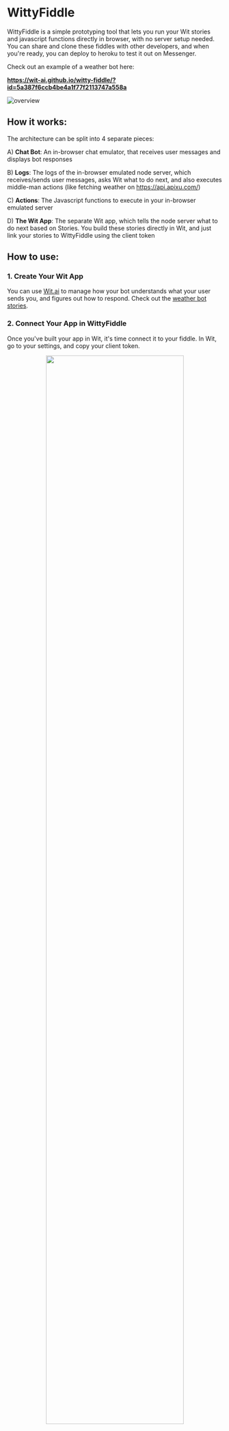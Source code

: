 # WittyFiddle

WittyFiddle is a simple prototyping tool that lets you run your Wit stories and javascript functions directly in browser, with no server setup needed. You can share and clone these fiddles with other developers, and when you're ready, you can deploy to heroku to test it out on Messenger.

Check out an example of a weather bot here: 

**https://wit-ai.github.io/witty-fiddle/?id=5a387f6ccb4be4a1f77f2113747a558a**

![overview](/doc-images/overview.png)

## How it works:

The architecture can be split into 4 separate pieces:

A) **Chat Bot**: An in-browser chat emulator, that receives user messages and displays bot responses

B) **Logs**: The logs of the in-browser emulated node server, which receives/sends user messages, asks Wit what to do next, and also executes middle-man actions (like fetching weather on https://api.apixu.com/)

C) **Actions**: The Javascript functions to execute in your in-browser emulated server

D) **The Wit App**: The separate Wit app, which tells the node server what to do next based on Stories. You build these stories directly in Wit, and just link your stories to WittyFiddle using the client token

## How to use:

### 1. Create Your Wit App

You can use [Wit.ai](https://wit.ai) to manage how your bot understands what your user sends you, and figures out how to respond. Check out the [weather bot stories](https://wit.ai/stopa-staging/WittyWeather).

### 2. Connect Your App in WittyFiddle

Once you've built your app in Wit, it's time connect it to your fiddle. In Wit, go to your settings, and copy your client token.

<p align="center"><img src="/doc-images/wit-client-token.png" width="80%" /></p>

This token is what WittyFiddle will use to communicate with your Wit App. Paste it in the token field of your WittyFiddle.

<p align="center"><img src="/doc-images/fiddle-client-token.png" width="300px" /></p>

### 3. Write your actions

You should already be able to start testing out your bot in the fiddle. However, if you've defined custom actions in your stories, we will need to tell the fiddle how to execute them.

For example, the demo wit app has a `fetchWeather` action, so we would implement a `fetchWeather` function in javascript, so that the server knows what to do.

<p align="center"><img src="/doc-images/writing-action.png" width="80%" /></p>

At this point, you can test your fiddle in browser, and iterate on your bot. You should see the "Save & Clone" button turn green. Press it, to save your changes, and get a custom URL for your fiddle. Careful! Every time you make a change, you need to save it, and it will create a new version of your fiddle with a new custom URL.

This is a great way to share your creations with your friends. We're going to be featuring the best fiddles here, so if you have something cool, please share with us!

### 3. Try it out in Messenger

Once you're happy with your fiddle, you can deploy it to messenger. To make it easy for you, we've created a way to auto-deploy to heroku. To start the process, press the "Deploy button"

<p align="center"><img src="/doc-images/deploy-button.png" width="300px" /></p>

#### Connect to Heroku

To connect to messenger, you need to have a server running. WittyFiddle can upload your code to a provider like heroku. You can click "Connect to Heroku" to get started in the automated process, or click "Download Zip" to do it yourself, or put your code on a different server provider.

<p align="center"><img src="/doc-images/connect-to-heroku.png" width="400px" /></p>

#### Provide your Page token

The first thing you need to do is to get a page token. Follow the [quickstart](https://developers.facebook.com/docs/messenger-platform/guides/quick-start) on the Messenger Platform, and generate the page token on the Messenger Product page

<p align="center"><img src="/doc-images/messenger-page-token.png" width="80%" /></p>

<p align="center"><img src="/doc-images/fiddle-page-token.png" width="300px" /></p>

#### Deploy your heroku app

Now that you have a page token, you can deploy your heroku app. Click "Create a Heroku App", to generate a new instance on heroku, then click "Deploy", to ship the code.

<p align="center"><img src="/doc-images/create-heroku.png" width="300px" /></p>

#### Set up webhooks

Now that your server is up and running, it's time to let Messenger know about it. Go to the webhooks section of your Messenger Product, click "Set up Webhooks", and copy the webhook url and verify token from witty fiddle

<p align="center"><img src="/doc-images/webhooks.png" width="80%" /></p>

The final step, is to subscribe the page users will use to talk to your bot in Messenger Platform.

<p align="center"><img src="/doc-images/subscribe.png" width="80%" /></p>

And you should be on your way. Go to messenger, and start chatting with your bot!

## Questions

### What if I don't want to use Heroku?

No problem! You can download a zip file and deploy it on your own server. We've provided an auto-deploy to heroku as a facilitator, but by all means feel free to use your own stack! :)

<p align="center"><img src="/doc-images/download-zip.png" width="300px" /></p>

